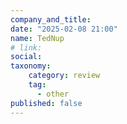 ```yaml
---
company_and_title: 
date: "2025-02-08 21:00"
name: TedNup
# link:
social: 
taxonomy:
    category: review
    tag:
      - other
published: false
---
```



